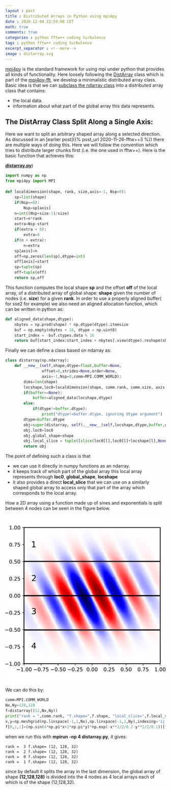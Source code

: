 ```yaml
---
layout : post
title : Distributed Arrays in Python using mpi4py
date : 2020-12-04 22:59:00 CET
math: true
comments: true
categories : python fftw++ coding turbulence
tags : python fftw++ coding turbulence
excerpt_separator : <!--more-->
image : distarray.svg
---
```


[mpi4py](https://mpi4py.readthedocs.io/en/stable/) is the standard framework for using mpi under python that provides all kinds of functionality. Here loosely following the [DistArray](https://mpi4py-fft.readthedocs.io/en/latest/_modules/mpi4py_fft/distarray.html) class which is part of the [mpi4py-fft](https://mpi4py-fft.readthedocs.io), we develop a minimalistic distributed array class. Basic idea is that we can [subclass the ndarray class](https://numpy.org/doc/stable/user/basics.subclassing.html) into a distributed array class that contains:

- the local data.
- information about what part of the global array this data represents.

<!--more-->

## The DistArray Class Split Along a Single Axis:

Here we want to split an arbitrary shaped array along a selected direction. As discussed in an [earlier post]({% post_url 2020-11-26-fftw++3 %}) there are multiple ways of doing this. Here we will follow the convention which tries to 
distribute larger chunks first (i.e. the one used in fftw++). Here is the basic function that achieves this:

[**distarray.py**](https://github.com/gurcani/gurcani.github.io/tree/master/assets/examples/distarray.py))
```py
import numpy as np
from mpi4py import MPI

def localdimension(shape, rank, size,axis=-1, Nsp=0):
    sp=list(shape)
    if(Nsp==0):
        Nsp=sp[axis]
    n=int((Nsp+size-1)/size)
    start=n*rank
    extra=Nsp-start
    if(extra < 0):
        extra=0
    if(n > extra):
        n=extra
    sp[axis]=n
    off=np.zeros(len(sp),dtype=int)
    off[axis]=start
    sp=tuple(sp)
    off=tuple(off)
    return sp,off
```

This function computes the local shape **sp** and the offset **off** of the local array, of a distributed array of global shape: **shape** given the number of nodes (i.e. **size**) for a given **rank**. In order to use a properly aligned buffer( for sse2 for example) we also need an aligned allocation function, which can be written in python as:

```py
def aligned_data(shape,dtype):
    nbytes = np.prod(shape) * np.dtype(dtype).itemsize
    buf = np.empty(nbytes + 16, dtype = np.uint8)
    start_index = -buf.ctypes.data % 16
    return buf[start_index:start_index + nbytes].view(dtype).reshape(shape)
```

Finally we can define a class based on ndarray as:

```py
class distarray(np.ndarray):
    def __new__(self,shape,dtype=float,buffer=None,
                offset=0,strides=None,order=None,
                axis=-1,Nsp=0,comm=MPI.COMM_WORLD):
        dims=len(shape)
        locshape,loc0=localdimension(shape, comm.rank, comm.size, axis, Nsp)
        if(buffer==None):
            buffer=aligned_data(locshape,dtype)
        else:
            if(dtype!=buffer.dtype):
                print("dtype!=buffer.dtype, ignoring dtype argument")
        dtype=buffer.dtype
        obj=super(distarray, self).__new__(self,locshape,dtype,buffer,offset,strides,order)
        obj.loc0=loc0
        obj.global_shape=shape
        obj.local_slice = tuple([slice(loc0[l],loc0[l]+locshape[l],None) for l in range(dims)])
        return obj
```

The point of defining such a class is that

- we can use it directly in numpy functions as an ndarray.
- it keeps track of which part of the global array this local array represents through **loc0**, **global_shape**, **locshape**
- it also provides a direct **local_slice** that we can use on a similarly shaped global array to access only that part of the array which corresponds to the local array.

How a 2D array using a function made up of sines and exponentials is split between 4 nodes can be seen in the figure below.

[![distarray](/assets/images/distarray.svg)](/assets/images/distarray.svg)

We can do this by:

```py
comm=MPI.COMM_WORLD
Nx,Ny=128,128
f=distarray((12,Nx,Ny))
print("rank = ",comm.rank, "f.shape=",f.shape, "local_slice=",f.local_slice)
x,y=np.meshgrid(np.linspace(-1,1,Nx),np.linspace(-1,1,Ny),indexing='ij')
f[0,:,:]=(np.sin(4*np.pi*x+2*np.pi*y)*np.exp(-x**2/2/0.2-y**2/2/0.1))[f.local_slice[1:]]
```

when we run this with **mpirun -np 4 distarray.py**, it gives:
```
rank =  3 f.shape= (12, 128, 32)
rank =  2 f.shape= (12, 128, 32)
rank =  0 f.shape= (12, 128, 32)
rank =  1 f.shape= (12, 128, 32)
```

since by default it splits the array in the last dimension, the global array of shape **(12,128,128)** is divided into the 4 nodes as 4 local arrays each of which is of the shape (12,128,32).
